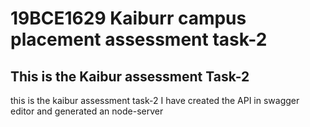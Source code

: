 # 19BCE1629 Kaiburr campus placement assessment task-2
## This is the Kaibur assessment Task-2
this is the kaibur assessment task-2 
I have created the API in swagger editor and generated an node-server